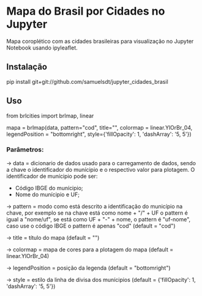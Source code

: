# Mapa do Brasil por Cidades no Jupyter
Mapa coroplético com as cidades brasileiras para visualização no Jupyter Notebook usando ipyleaflet.

## Instalação 

pip install git+git://github.com/samuelsdt/jupyter_cidades_brasil

## Uso 

from brlcities import brlmap, linear

mapa = brlmap(data, pattern="cod", title="", colormap = linear.YlOrBr_04, legendPosition = "bottomright", style={'fillOpacity': 1, 'dashArray': '5, 5'})

### Parâmetros:  

-> data = dicionario de dados usado para o carregamento de dados, sendo a chave o identificador do munícipio e o respectivo valor para plotagem. O identificador de munícipio pode ser:  
- Código IBGE do munícipio;  
- Nome do munícipio e UF;

-> pattern = modo como está descrito a identificação do município na chave, por exemplo se na chave está como nome + "/" + UF o pattern é igual a "nome/uf", se está como UF + "-" + nome, o pattern é "uf-nome", caso use o código IBGE o pattern é apenas "cod" (default = "cod")

-> title = título do mapa (default = "") 

-> colormap = mapa de cores para a plotagem do mapa (default = linear.YlOrBr_04)

-> legendPosition = posição da legenda (default = "bottomright")

-> style = estilo da linha de divisa dos munícipios (default = {'fillOpacity': 1, 'dashArray': '5, 5'})
